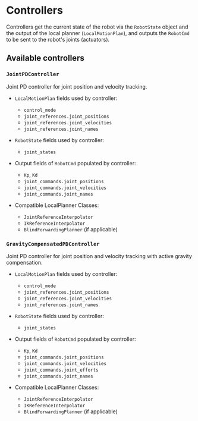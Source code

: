 # Controllers

Controllers get the current state of the robot via the `RobotState` object and the output of the local planner (`LocalMotionPlan`), and outputs the `RobotCmd` to be sent to the robot's joints (actuators).

## Available controllers

### `JointPDController`

Joint PD controller for joint position and velocity tracking.

- `LocalMotionPlan` fields used by controller:
  - `control_mode`
  - `joint_references.joint_positions`
  - `joint_references.joint_velocities`
  - `joint_references.joint_names`

- `RobotState` fields used by controller:
  - `joint_states`

- Output fields of `RobotCmd` populated by controller:
  - `Kp`, `Kd`  
  - `joint_commands.joint_positions`
  - `joint_commands.joint_velocities`
  - `joint_commands.joint_names`

- Compatible LocalPlanner Classes:
  - `JointReferenceInterpolator`
  - `IKReferenceInterpolator`
  - `BlindForwardingPlanner` (if applicable)

### `GravityCompensatedPDController`

Joint PD controller for joint position and velocity tracking with active gravity compensation.

- `LocalMotionPlan` fields used by controller:
  - `control_mode`
  - `joint_references.joint_positions`
  - `joint_references.joint_velocities`
  - `joint_references.joint_names`

- `RobotState` fields used by controller:
  - `joint_states`

- Output fields of `RobotCmd` populated by controller:
  - `Kp`, `Kd`  
  - `joint_commands.joint_positions`
  - `joint_commands.joint_velocities`
  - `joint_commands.joint_efforts`
  - `joint_commands.joint_names`

- Compatible LocalPlanner Classes:
  - `JointReferenceInterpolator`
  - `IKReferenceInterpolator`
  - `BlindForwardingPlanner` (if applicable)
